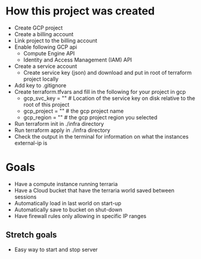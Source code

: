 # How this project was created
- Create GCP project
- Create a billing account 
- Link project to the billing account
- Enable following GCP api
    - Compute Engine API
    - Identity and Access Management (IAM) API
- Create a service account 
    - Create service key (json) and download and put in root of terraform project locally
- Add key to .gitignore
- Create terraform.tfvars and fill in the following for your project in gcp
    - gcp_svc_key = "" # Location of the service key on disk relative to the root of this project 
    - gcp_project = "" # the gcp project name
    - gcp_region = "" # the gcp project region you selected 
- Run terraform init in ./infra directory
- Run terraform apply in ./infra directory
- Check the output in the terminal for information on what the instances external-ip is


# Goals
- Have a compute instance running terraria
- Have a Cloud bucket that have the terraria world saved between sessions
- Automatically load in last world on start-up
- Automatically save to bucket on shut-down
- Have firewall rules only allowing in specific IP ranges

## Stretch goals
- Easy way to start and stop server
